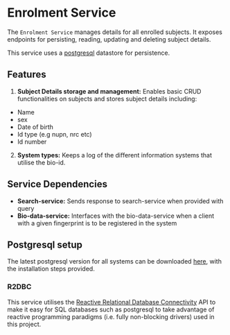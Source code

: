 # Enrolment Service

The `Enrolment Service` manages details for all enrolled subjects. It exposes endpoints for persisting, reading,
updating and deleting subject details.

This service uses a [postgresql](https://www.postgresql.org/) datastore for persistence.

## Features

1. **Subject Details storage and management:** Enables basic CRUD functionalities on subjects and stores subject details including:
- Name
- sex
- Date of birth
- Id type (e.g nupn, nrc etc)
- Id number
2. **System types:** Keeps a log of the different information systems that utilise the bio-id.

## Service Dependencies

- **Search-service:** Sends response to search-service when provided with query
- **Bio-data-service:** Interfaces with the bio-data-service when a client with a given fingerprint is to be registered in the system

## Postgresql setup
The latest postgresql version for all systems can be downloaded [here](https://www.postgresql.org/download/), with the installation steps provided.

### R2DBC
This service utilises the [Reactive Relational Database Connectivity](https://r2dbc.io/) API to make it easy for SQL databases
such as postgresql to take advantage of reactive programming paradigms (i.e. fully non-blocking drivers) used in this project.
